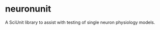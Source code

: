 neuronunit
=========

A SciUnit library to assist with testing of single neuron physiology models.


